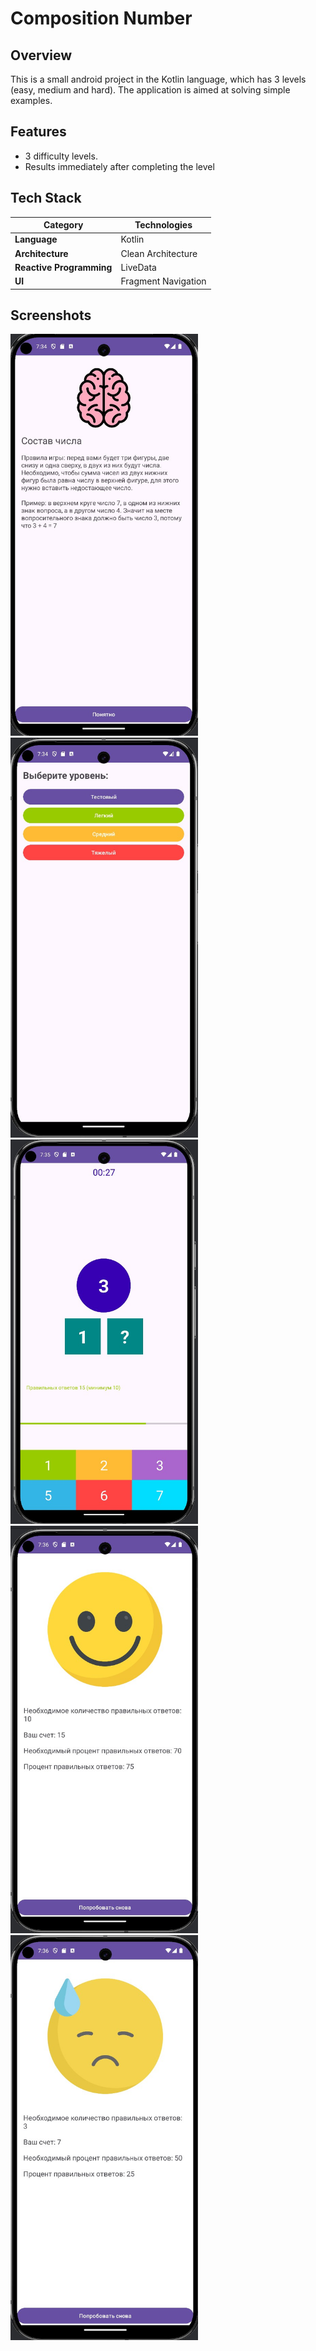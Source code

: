 # Composition Number

## Overview
This is a small android project in the Kotlin language, which has 3 levels (easy, medium and hard). The application is aimed at solving simple examples.

## Features
- 3 difficulty levels.
- Results immediately after completing the level

## Tech Stack
| **Category**             | **Technologies**                  |
|--------------------------|-----------------------------------|
| **Language**             | Kotlin                            |
| **Architecture**         | Clean Architecture                |
| **Reactive Programming** | LiveData                          |
| **UI**                   | Fragment Navigation               |

## Screenshots
<img src="screenshots/screen1.jpg" width="300">

<img src="screenshots/screen2.jpg" width="300">

<img src="screenshots/screen3.jpg" width="300">

<img src="screenshots/screen4.jpg" width="300">

<img src="screenshots/screen5.jpg" width="300">
